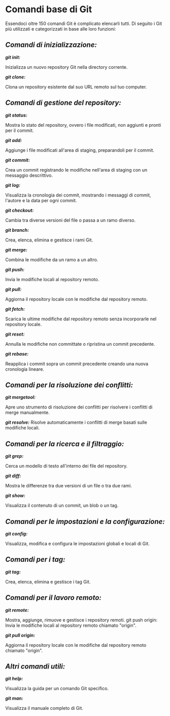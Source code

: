 # **Comandi base di Git**

Essendoci oltre 150 comandi Git è complicato elencarli tutti. Di seguito i Git più utilizzati e categorizzati in base alle loro funzioni:

## **_Comandi di inizializzazione:_**

**_git init:_**

Inizializza un nuovo repository Git nella directory corrente.

**_git clone:_**

Clona un repository esistente dal suo URL remoto sul tuo computer.

## **_Comandi di gestione del repository:_**

**_git status:_**

Mostra lo stato del repository, ovvero i file modificati, non aggiunti e pronti per il commit.

**_git add:_**

Aggiunge i file modificati all'area di staging, preparandoli per il commit.

**_git commit:_**

Crea un commit registrando le modifiche nell'area di staging con un messaggio descrittivo.

**_git log:_**

Visualizza la cronologia dei commit, mostrando i messaggi di commit, l'autore e la data per ogni commit.

**_git checkout:_**

Cambia tra diverse versioni del file o passa a un ramo diverso.

**_git branch:_**

Crea, elenca, elimina e gestisce i rami Git.

**_git merge:_**

Combina le modifiche da un ramo a un altro.

**_git push:_**

Invia le modifiche locali al repository remoto.

**_git pull:_**

Aggiorna il repository locale con le modifiche dal repository remoto.

**_git fetch:_**

Scarica le ultime modifiche dal repository remoto senza incorporarle nel repository locale.

**_git reset:_**

Annulla le modifiche non committate o ripristina un commit precedente.

**_git rebase:_**

Reapplica i commit sopra un commit precedente creando una nuova cronologia lineare.

## **_Comandi per la risoluzione dei conflitti:_**

**_git mergetool:_**

Apre uno strumento di risoluzione dei conflitti per risolvere i conflitti di merge manualmente.

**_git resolve:_** Risolve automaticamente i conflitti di merge basati sulle modifiche locali.

## **_Comandi per la ricerca e il filtraggio:_**

**_git grep:_**

Cerca un modello di testo all'interno dei file del repository.

**_git diff:_**

Mostra le differenze tra due versioni di un file o tra due rami.

**_git show:_**

Visualizza il contenuto di un commit, un blob o un tag.

## **_Comandi per le impostazioni e la configurazione:_**

**_git config:_**

Visualizza, modifica e configura le impostazioni globali e locali di Git.

## **_Comandi per i tag:_**

**_git tag:_**

Crea, elenca, elimina e gestisce i tag Git.

## **_Comandi per il lavoro remoto:_**

**_git remote:_**

Mostra, aggiunge, rimuove e gestisce i repository remoti.
git push origin: Invia le modifiche locali al repository remoto chiamato "origin".

**_git pull origin:_**

Aggiorna il repository locale con le modifiche dal repository remoto chiamato "origin".

## **_Altri comandi utili:_**

**_git help:_**

Visualizza la guida per un comando Git specifico.

**_git man:_**

Visualizza il manuale completo di Git.
